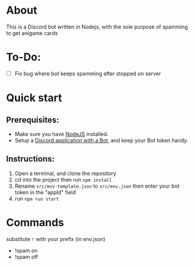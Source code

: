 # About
  This is a Discord bot written in Nodejs, with the sole 
  purpose of spamming to get anigame cards


# To-Do:
- [ ] Fix bug where bot keeps spamming after stopped on server

# Quick start
  ## Prerequisites:
  - Make sure you have [NodeJS](https://nodejs.org/en/)
  installed.
  - Setup a [Discord application with a Bot](https://discordjs.guide/preparations/setting-up-a-bot-application.html#creating-your-bot),
  and keep your Bot token handy.


  ## Instructions:
  1. Open a terminal, and clone the repository
  2. cd into the project then run `npm install`
  3. Rename `src/env-template.json` to `src/env.json` then
    enter your bot token in the "appId" field
  4. run `npm run start`



# Commands
  substitute `!` with your prefix (in env.json)
  - !spam on
  - !spam off
